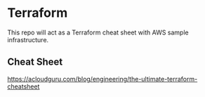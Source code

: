 # Terraform
This repo will act as a Terraform cheat sheet with AWS sample infrastructure.

## Cheat Sheet
https://acloudguru.com/blog/engineering/the-ultimate-terraform-cheatsheet